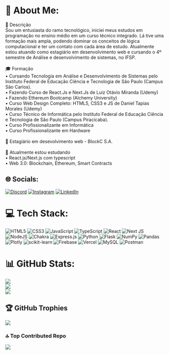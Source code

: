 # 💫 About Me:
💬 Descrição<br>Sou um entusiasta do ramo tecnológico, iniciei meus estudos em programação no ensino médio em um curso técnico integrado. Lá tive uma formação mais ampla, podendo dominar os conceitos de lógica computacional e ter um contato com cada área de estudo. Atualmente estou atuando como estagiário em desenvolvimento web e cursando o 4º semestre de Análise e desenvolvimento de sistemas, no IFSP.<br><br>🎓 Formação<br>• Cursando Tecnologia em Análise e Desenvolvimento de Sistemas pelo Instituto Federal de Educação Ciência e Tecnologia de São Paulo (Campus São Carlos).<br>• Fazendo Curso de React.Js e Next.Js de Luiz Otávio Miranda (Udemy)<br>• Fazendo Ethereum Bootcamp (Alchemy University)<br>• Curso Web Design Completo: HTML5, CSS3 e JS de Daniel Tapias Morales (Udemy)<br>• Curso Técnico de Informática pelo Instituto Federal de Educação Ciência e Tecnologia de São Paulo (Campus Piracicaba).<br>• Curso Profissionalizante em Informática<br>• Curso Profissionalizante em Hardware<br><br>💼  Estagiário em desevolvimento web - BlockC S.A.<br><br>🌱 Atualmente estou estudando<br>• React.js/Next.js com typescript<br>• Web 3.0: Blockchain, Ethereum, Smart Contracts


## 🌐 Socials:
[![Discord](https://img.shields.io/badge/Discord-%237289DA.svg?logo=discord&logoColor=white)](https://discord.gg/rrcasaque#3769) [![Instagram](https://img.shields.io/badge/Instagram-%23E4405F.svg?logo=Instagram&logoColor=white)](https://instagram.com/@rrcasaque) [![LinkedIn](https://img.shields.io/badge/LinkedIn-%230077B5.svg?logo=linkedin&logoColor=white)](https://www.linkedin.com/in/rafael-rocha-casaque-529618203/) 

# 💻 Tech Stack:
![HTML5](https://img.shields.io/badge/html5-%23E34F26.svg?style=plastic&logo=html5&logoColor=white) ![CSS3](https://img.shields.io/badge/css3-%231572B6.svg?style=plastic&logo=css3&logoColor=white) ![JavaScript](https://img.shields.io/badge/javascript-%23323330.svg?style=plastic&logo=javascript&logoColor=%23F7DF1E) ![TypeScript](https://img.shields.io/badge/typescript-%23007ACC.svg?style=plastic&logo=typescript&logoColor=white) ![React](https://img.shields.io/badge/react-%2320232a.svg?style=plastic&logo=react&logoColor=%2361DAFB) ![Next JS](https://img.shields.io/badge/Next-black?style=plastic&logo=next.js&logoColor=white) ![NodeJS](https://img.shields.io/badge/node.js-6DA55F?style=plastic&logo=node.js&logoColor=white) ![Chakra](https://img.shields.io/badge/chakra-%234ED1C5.svg?style=plastic&logo=chakraui&logoColor=white) ![Express.js](https://img.shields.io/badge/express.js-%23404d59.svg?style=plastic&logo=express&logoColor=%2361DAFB) ![Python](https://img.shields.io/badge/python-3670A0?style=plastic&logo=python&logoColor=ffdd54) ![Flask](https://img.shields.io/badge/flask-%23000.svg?style=plastic&logo=flask&logoColor=white) ![NumPy](https://img.shields.io/badge/numpy-%23013243.svg?style=plastic&logo=numpy&logoColor=white) ![Pandas](https://img.shields.io/badge/pandas-%23150458.svg?style=plastic&logo=pandas&logoColor=white) ![Plotly](https://img.shields.io/badge/Plotly-%233F4F75.svg?style=plastic&logo=plotly&logoColor=white) ![scikit-learn](https://img.shields.io/badge/scikit--learn-%23F7931E.svg?style=plastic&logo=scikit-learn&logoColor=white) ![Firebase](https://img.shields.io/badge/firebase-%23039BE5.svg?style=plastic&logo=firebase) ![Vercel](https://img.shields.io/badge/vercel-%23000000.svg?style=plastic&logo=vercel&logoColor=white) ![MySQL](https://img.shields.io/badge/mysql-%2300f.svg?style=plastic&logo=mysql&logoColor=white) ![Postman](https://img.shields.io/badge/Postman-FF6C37?style=plastic&logo=postman&logoColor=white)
# 📊 GitHub Stats:
![](https://github-readme-stats.vercel.app/api?username=Rafael-Casaque&theme=react&hide_border=false&include_all_commits=true&count_private=true)<br/>
![](https://github-readme-streak-stats.herokuapp.com/?user=Rafael-Casaque&theme=react&hide_border=false)<br/>
![](https://github-readme-stats.vercel.app/api/top-langs/?username=Rafael-Casaque&theme=react&hide_border=false&include_all_commits=true&count_private=true&layout=compact)

## 🏆 GitHub Trophies
![](https://github-profile-trophy.vercel.app/?username=Rafael-Casaque&theme=discord&no-frame=false&no-bg=true&margin-w=4)

### 🔝 Top Contributed Repo
![](https://github-contributor-stats.vercel.app/api?username=Rafael-Casaque&limit=5&theme=dark&combine_all_yearly_contributions=true)
